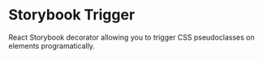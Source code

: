 # Storybook Trigger

React Storybook decorator allowing you to trigger CSS pseudoclasses on elements programatically.